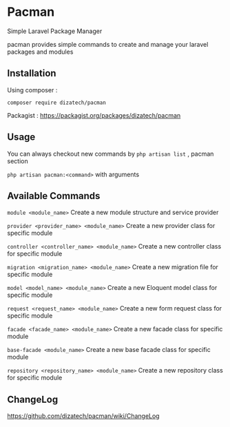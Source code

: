 # Pacman
Simple Laravel Package Manager

pacman provides simple commands to create and manage
your laravel packages and modules

## Installation
Using composer :

`composer require dizatech/pacman`

Packagist : https://packagist.org/packages/dizatech/pacman

## Usage
You can always checkout new commands by `php artisan list` ,
pacman section

`php artisan pacman:<command>` with arguments

## Available Commands

`module <module_name>`          Create a new module structure and service provider

`provider <provider_name> <module_name>`    Create a new provider class for specific module

`controller <controller_name> <module_name>`    Create a new controller class for specific module

`migration <migration_name> <module_name>`    Create a new migration file for specific module

`model <model_name> <module_name>`         Create a new Eloquent model class for specific module

`request <request_name> <module_name>`       Create a new form request class for specific module

`facade <facade_name> <module_name>`       Create a new facade class for specific module

`base-facade <module_name>`       Create a new base facade class for specific module

`repository <repository_name> <module_name>`       Create a new repository class for specific module

## ChangeLog

https://github.com/dizatech/pacman/wiki/ChangeLog
